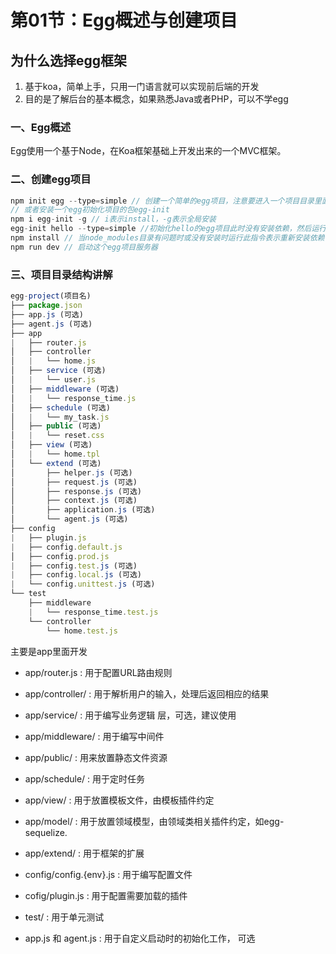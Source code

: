 # 第01节：Egg概述与创建项目

## 为什么选择egg框架

1. 基于koa，简单上手，只用一门语言就可以实现前后端的开发
2. 目的是了解后台的基本概念，如果熟悉Java或者PHP，可以不学egg

### 一、Egg概述

Egg使用一个基于Node，在Koa框架基础上开发出来的一个MVC框架。

### 二、创建egg项目

```js
npm init egg --type=simple // 创建一个简单的egg项目，注意要进入一个项目目录里面再运行此命令
// 或者安装一个egg初始化项目的包egg-init
npm i egg-init -g // i表示install，-g表示全局安装
egg-init hello --type=simple //初始化hello的egg项目此时没有安装依赖，然后运行下面指令安装依赖
npm install // 当node_modules目录有问题时或没有安装时运行此指令表示重新安装依赖
npm run dev // 启动这个egg项目服务器
```

### 三、项目目录结构讲解

```js
egg-project(项目名)
├── package.json
├── app.js (可选)
├── agent.js (可选)
├── app
|   ├── router.js
│   ├── controller
│   |   └── home.js
│   ├── service (可选)
│   |   └── user.js
│   ├── middleware (可选)
│   |   └── response_time.js
│   ├── schedule (可选)
│   |   └── my_task.js
│   ├── public (可选)
│   |   └── reset.css
│   ├── view (可选)
│   |   └── home.tpl
│   └── extend (可选)
│       ├── helper.js (可选)
│       ├── request.js (可选)
│       ├── response.js (可选)
│       ├── context.js (可选)
│       ├── application.js (可选)
│       └── agent.js (可选)
├── config
|   ├── plugin.js
|   ├── config.default.js
│   ├── config.prod.js
|   ├── config.test.js (可选)
|   ├── config.local.js (可选)
|   └── config.unittest.js (可选)
└── test
    ├── middleware
    |   └── response_time.test.js
    └── controller
        └── home.test.js
```

主要是app里面开发

* app/router.js : 用于配置URL路由规则

* app/controller/ : 用于解析用户的输入，处理后返回相应的结果

* app/service/ : 用于编写业务逻辑 层，可选，建议使用

* app/middleware/ : 用于编写中间件

* app/public/ : 用来放置静态文件资源

* app/schedule/ : 用于定时任务

* app/view/ : 用于放置模板文件，由模板插件约定

* app/model/ : 用于放置领域模型，由领域类相关插件约定，如egg-sequelize.

* app/extend/ : 用于框架的扩展

* config/config.{env}.js : 用于编写配置文件

* cofig/plugin.js : 用于配置需要加载的插件

* test/ : 用于单元测试

* app.js 和 agent.js : 用于自定义启动时的初始化工作， 可选

  

